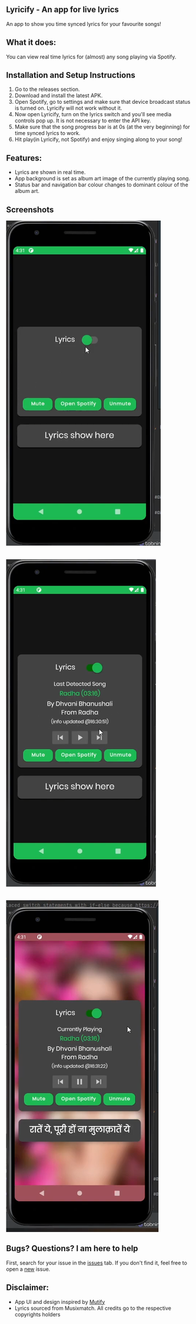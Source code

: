 ## Lyricify - An app for live lyrics

An app to show you time synced lyrics for your favourite songs!


## What it does:

You can view real time lyrics for (almost) any song playing via Spotify.

## Installation and Setup Instructions
1. Go to the releases section.
2. Download and install the latest APK.
3. Open Spotify, go to settings and make sure that device broadcast status is turned on. Lyricify will not work without it.
4. Now open Lyricify, turn on the lyrics switch and you'll see media controls pop up. It is not necessary to enter the API key.
5. Make sure that the song progress bar is at 0s (at the very beginning) for time synced lyrics to work.
6. Hit play(in Lyricify, not Spotify) and enjoy singing along to your song!

## Features:
- Lyrics are shown in real time.
- App background is set as album art image of the currently playing song.
- Status bar and navigation bar colour changes to dominant colour of the album art.

## Screenshots
![ss_1](https://github.com/sanyogthescholar/lyricify/raw/master/img/ss_1.png)<br /><br /><br />
![ss_2](https://github.com/sanyogthescholar/lyricify/raw/master/img/ss_2.png)<br /><br /><br />
![ss_3](https://github.com/sanyogthescholar/lyricify/raw/master/img/ss_3.png)

## Bugs? Questions? I am here to help
First, search for your issue in the [issues](https://github.com/sanyogthescholar/lyricify/issues) tab. If you don't find it, feel free to open a [new](https://github.com/sanyogthescholar/lyricify/issues/new) issue.

## Disclaimer:
- App UI and design inspired by [Mutify](https://github.com/teekamsuthar/Mutify)
- Lyrics sourced from Musixmatch. All credits go to the respective copyrights holders
